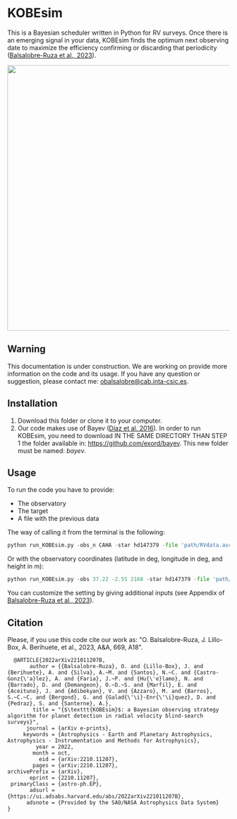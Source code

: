 # KOBEsim

This is a Bayesian scheduler written in Python for RV surveys. Once there is an emerging signal in your data, KOBEsim finds the optimum next observing date to maximize the efficiency confirming or discarding that periodicity ([Balsalobre-Ruza et al., 2023](https://ui.adsabs.harvard.edu/abs/2022arXiv221011207B/abstract)).



<p align="center">
<img src="https://user-images.githubusercontent.com/47603865/188274702-4b41f705-4c27-4493-a853-eda4283b92cc.png" width="600" />

## Warning
This documentation is under construction. We are working on provide more information on the code and its usage. If you have any question or suggestion, please contact me: obalsalobre@cab.inta-csic.es.
  
  
## Installation

1) Download this folder or clone it to your computer.
2) Our code makes use of Bayev ([Díaz et al. 2016](https://ui.adsabs.harvard.edu/abs/2016A%26A...585A.134D/abstract)). In order to run KOBEsim, you need to download IN THE SAME DIRECTORY THAN STEP 1 the folder available in: https://github.com/exord/bayev. This new folder must be named: *bayev*.

## Usage

To run the code you have to provide:
- The observatory
- The target
- A file with the previous data

The way of calling it from the terminal is the following:
```python
python run_KOBEsim.py -obs_n CAHA -star hd147379 -file 'path/RVdata.ascii'
```

Or with the observatory coordinates (latitude in deg, longitude in deg, and height in m):

```python
python run_KOBEsim.py -obs 37.22 -2.55 2168 -star hd147379 -file 'path/RVdata.ascii'
```

You can customize the setting by giving additional inputs (see Appendix of [Balsalobre-Ruza et al., 2023](https://ui.adsabs.harvard.edu/abs/2022arXiv221011207B/abstract)).
  
## Citation
Please, if you use this code cite our work as: "O. Balsalobre-Ruza, J. Lillo-Box, A. Berihuete, et al., 2023, A&A, 669, A18".

```
  @ARTICLE{2022arXiv221011207B,
       author = {{Balsalobre-Ruza}, O. and {Lillo-Box}, J. and {Berihuete}, A. and {Silva}, A.~M. and {Santos}, N.~C. and {Castro-Gonz{\'a}lez}, A. and {Faria}, J.~P. and {Hu{\'e}lamo}, N. and {Barrado}, D. and {Demangeon}, O.~D.~S. and {Marfil}, E. and {Aceituno}, J. and {Adibekyan}, V. and {Azzaro}, M. and {Barros}, S.~C.~C. and {Bergond}, G. and {Galad{\'\i}-Enr{\'\i}quez}, D. and {Pedraz}, S. and {Santerne}, A.},
        title = "{$\texttt{KOBEsim}$: a Bayesian observing strategy algorithm for planet detection in radial velocity blind-search surveys}",
      journal = {arXiv e-prints},
     keywords = {Astrophysics - Earth and Planetary Astrophysics, Astrophysics - Instrumentation and Methods for Astrophysics},
         year = 2022,
        month = oct,
          eid = {arXiv:2210.11207},
        pages = {arXiv:2210.11207},
archivePrefix = {arXiv},
       eprint = {2210.11207},
 primaryClass = {astro-ph.EP},
       adsurl = {https://ui.adsabs.harvard.edu/abs/2022arXiv221011207B},
      adsnote = {Provided by the SAO/NASA Astrophysics Data System}
}
```

